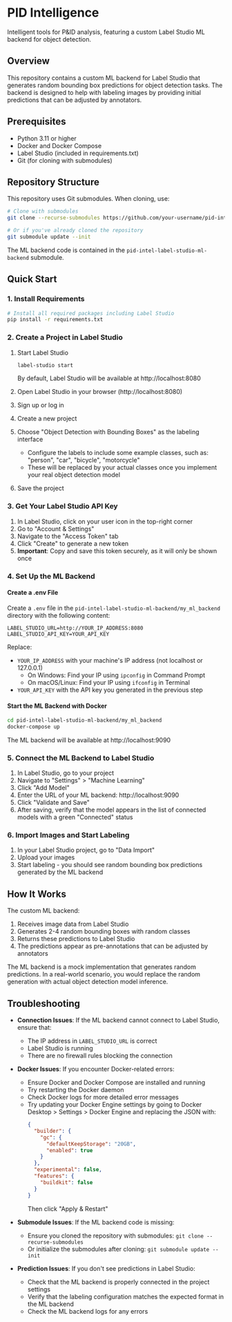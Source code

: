 # PID Intelligence

Intelligent tools for P&ID analysis, featuring a custom Label Studio ML backend for object detection.

## Overview

This repository contains a custom ML backend for Label Studio that generates random bounding box predictions for object detection tasks. The backend is designed to help with labeling images by providing initial predictions that can be adjusted by annotators.

## Prerequisites

- Python 3.11 or higher
- Docker and Docker Compose
- Label Studio (included in requirements.txt)
- Git (for cloning with submodules)

## Repository Structure

This repository uses Git submodules. When cloning, use:

```bash
# Clone with submodules
git clone --recurse-submodules https://github.com/your-username/pid-intelligence.git

# Or if you've already cloned the repository
git submodule update --init
```

The ML backend code is contained in the `pid-intel-label-studio-ml-backend` submodule.

## Quick Start

### 1. Install Requirements

```bash
# Install all required packages including Label Studio
pip install -r requirements.txt
```

### 2. Create a Project in Label Studio

1. Start Label Studio
   ```bash
   label-studio start
   ```
   By default, Label Studio will be available at http://localhost:8080

2. Open Label Studio in your browser (http://localhost:8080)
3. Sign up or log in
4. Create a new project
5. Choose "Object Detection with Bounding Boxes" as the labeling interface
   - Configure the labels to include some example classes, such as: "person", "car", "bicycle", "motorcycle"
   - These will be replaced by your actual classes once you implement your real object detection model
6. Save the project

### 3. Get Your Label Studio API Key

1. In Label Studio, click on your user icon in the top-right corner
2. Go to "Account & Settings"
3. Navigate to the "Access Token" tab
4. Click "Create" to generate a new token
5. **Important**: Copy and save this token securely, as it will only be shown once

### 4. Set Up the ML Backend

#### Create a .env File

Create a `.env` file in the `pid-intel-label-studio-ml-backend/my_ml_backend` directory with the following content:

```
LABEL_STUDIO_URL=http://YOUR_IP_ADDRESS:8080
LABEL_STUDIO_API_KEY=YOUR_API_KEY
```

Replace:
- `YOUR_IP_ADDRESS` with your machine's IP address (not localhost or 127.0.0.1)
  - On Windows: Find your IP using `ipconfig` in Command Prompt
  - On macOS/Linux: Find your IP using `ifconfig` in Terminal
- `YOUR_API_KEY` with the API key you generated in the previous step

#### Start the ML Backend with Docker

```bash
cd pid-intel-label-studio-ml-backend/my_ml_backend
docker-compose up
```

The ML backend will be available at http://localhost:9090

### 5. Connect the ML Backend to Label Studio

1. In Label Studio, go to your project
2. Navigate to "Settings" > "Machine Learning"
3. Click "Add Model"
4. Enter the URL of your ML backend: http://localhost:9090
5. Click "Validate and Save"
6. After saving, verify that the model appears in the list of connected models with a green "Connected" status

### 6. Import Images and Start Labeling

1. In your Label Studio project, go to "Data Import"
2. Upload your images
3. Start labeling - you should see random bounding box predictions generated by the ML backend

## How It Works

The custom ML backend:

1. Receives image data from Label Studio
2. Generates 2-4 random bounding boxes with random classes
3. Returns these predictions to Label Studio
4. The predictions appear as pre-annotations that can be adjusted by annotators

The ML backend is a mock implementation that generates random predictions. In a real-world scenario, you would replace the random generation with actual object detection model inference.

## Troubleshooting

- **Connection Issues**: If the ML backend cannot connect to Label Studio, ensure that:
  - The IP address in `LABEL_STUDIO_URL` is correct
  - Label Studio is running
  - There are no firewall rules blocking the connection

- **Docker Issues**: If you encounter Docker-related errors:
  - Ensure Docker and Docker Compose are installed and running
  - Try restarting the Docker daemon
  - Check Docker logs for more detailed error messages
  - Try updating your Docker Engine settings by going to Docker Desktop > Settings > Docker Engine and replacing the JSON with:
    ```json
    {
      "builder": {
        "gc": {
          "defaultKeepStorage": "20GB",
          "enabled": true
        }
      },
      "experimental": false,
      "features": {
        "buildkit": false
      }
    }
    ```
    Then click "Apply & Restart"

- **Submodule Issues**: If the ML backend code is missing:
  - Ensure you cloned the repository with submodules: `git clone --recurse-submodules`
  - Or initialize the submodules after cloning: `git submodule update --init`

- **Prediction Issues**: If you don't see predictions in Label Studio:
  - Check that the ML backend is properly connected in the project settings
  - Verify that the labeling configuration matches the expected format in the ML backend
  - Check the ML backend logs for any errors
